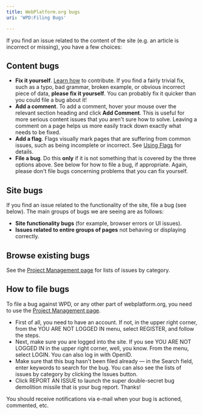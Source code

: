 ```yaml
---
title: WebPlatform.org bugs
uri: 'WPD:Filing Bugs'

---
```

If you find an issue related to the content of the site (e.g. an article is incorrect or missing), you have a few choices:

## <span>Content bugs</span>

-   **Fix it yourself**. [Learn how](/WPD:Getting_Started) to contribute. If you find a fairly trivial fix, such as a typo, bad grammar, broken example, or obvious incorrect piece of data, **please fix it yourself**. You can probably fix it quicker than you could file a bug about it!
-   **Add a comment**. To add a comment, hover your mouse over the relevant section heading and click **Add Comment**. This is useful for more serious content issues that you aren't sure how to solve. Leaving a comment on a page helps us more easily track down exactly what needs to be fixed.
-   **Add a flag**. Flags visually mark pages that are suffering from common issues, such as being incomplete or incorrect. See [Using Flags](/WPD:Flags) for details.
-   **File a bug**. Do this **only** if it is not something that is covered by the three options above. See below for how to file a bug, if appropriate. Again, please don't file bugs concerning problems that you can fix yourself.

## <span>Site bugs</span>

If you find an issue related to the functionality of the site, file a bug (see below). The main groups of bugs we are seeing are as follows:

-   **Site functionality bugs** (for example, browser errors or UI issues).
-   **Issues related to entire groups of pages** not behaving or displaying correctly.

## <span>Browse existing bugs</span>

See the [Project Management page](http://project.webplatform.org) for lists of issues by category.

## <span>How to file bugs</span>

To file a bug against WPD, or any other part of webplatform.org, you need to use the [Project Management page](http://project.webplatform.org).

-   First of all, you need to have an account. If not, in the upper right corner, from the YOU ARE NOT LOGGED IN menu, select REGISTER, and follow the steps.
-   Next, make sure you are logged into the site. If you see YOU ARE NOT LOGGED IN in the upper right corner, well, you know. From the menu, select LOGIN. You can also log in with OpenID.
-   Make sure that this bug hasn't been filed already — in the Search field, enter keywords to search for the bug. You can also see the lists of issues by category by clicking the Issues button.
-   Click REPORT AN ISSUE to launch the super double-secret bug demolition missile that is your bug report. Thanks!

You should receive notifications via e-mail when your bug is actioned, commented, etc.